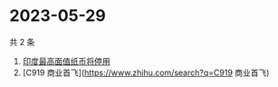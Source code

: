 # 2023-05-29

共 2 条

<!-- BEGIN ZHIHUSEARCH -->
<!-- 最后更新时间 Mon May 29 2023 01:06:55 GMT+0800 (China Standard Time) -->
1. [印度最高面值纸币将停用](https://www.zhihu.com/search?q=印度最高面值纸币将停用)
1. [C919 商业首飞](https://www.zhihu.com/search?q=C919 商业首飞)
<!-- END ZHIHUSEARCH -->
